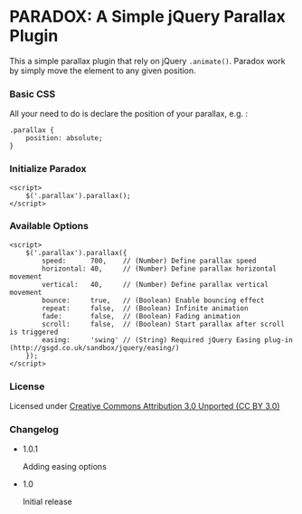 # PARADOX: A Simple jQuery Parallax Plugin
This a simple parallax plugin that rely on jQuery `.animate()`. Paradox work by simply move the element to any given position.

### Basic CSS
All your need to do is declare the position of your parallax, e.g. :

	.parallax {
		position: absolute;
	}

### Initialize Paradox
	<script>
		$('.parallax').parallax();
	</script>

### Available Options
	<script>
		$('.parallax').parallax({
			speed: 		700, 	// (Number) Define parallax speed
			horizontal:	40, 	// (Number) Define parallax horizontal movement
			vertical:	40, 	// (Number) Define parallax vertical movement
			bounce:		true,	// (Boolean) Enable bouncing effect
			repeat:		false,	// (Boolean) Infinite animation
			fade:		false,	// (Boolean) Fading animation
			scroll:		false,	// (Boolean) Start parallax after scroll is triggered
			easing:		'swing'	// (String) Required jQuery Easing plug-in (http://gsgd.co.uk/sandbox/jquery/easing/)
		});
	</script>

### License 
Licensed under [Creative Commons Attribution 3.0 Unported (CC BY 3.0)](http://creativecommons.org/licenses/by/3.0/)

### Changelog
*	1.0.1

	Adding easing options
	
* 	1.0

	Initial release